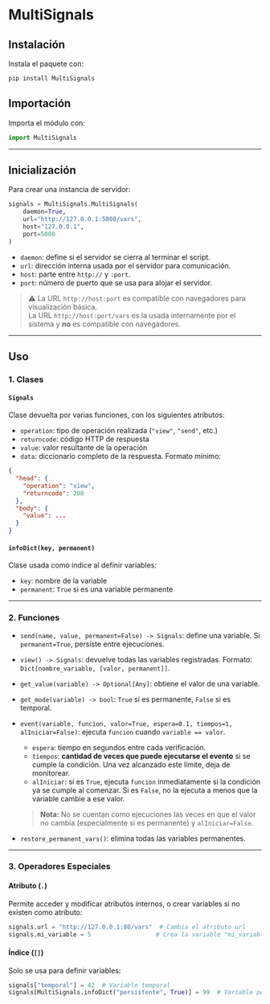 # MultiSignals

## Instalación

Instala el paquete con:

```bash
pip install MultiSignals
```

## Importación

Importa el módulo con:

```python
import MultiSignals
```

---

## Inicialización

Para crear una instancia de servidor:

```python
signals = MultiSignals.MultiSignals(
    daemon=True,
    url="http://127.0.0.1:5000/vars",
    host="127.0.0.1",
    port=5000
)
```

- `daemon`: define si el servidor se cierra al terminar el script.
- `url`: dirección interna usada por el servidor para comunicación.
- `host`: parte entre `http://` y `:port`.
- `port`: número de puerto que se usa para alojar el servidor.

> ⚠️ La URL `http://host:port` es compatible con navegadores para visualización básica.  
> La URL `http://host:port/vars` es la usada internamente por el sistema y **no** es compatible con navegadores.

---

## Uso

### 1. Clases

#### `Signals`
Clase devuelta por varias funciones, con los siguientes atributos:

- `operation`: tipo de operación realizada (`"view"`, `"send"`, etc.)
- `returncode`: código HTTP de respuesta
- `value`: valor resultante de la operación
- `data`: diccionario completo de la respuesta. Formato mínimo:

```json
{
  "head": {
    "operation": "view",
    "returncode": 200
  },
  "body": {
    "value": ...
  }
}
```

#### `infoDict(key, permanent)`
Clase usada como índice al definir variables:

- `key`: nombre de la variable
- `permanent`: `True` si es una variable permanente

---

### 2. Funciones

- `send(name, value, permanent=False) -> Signals`: define una variable. Si `permanent=True`, persiste entre ejecuciones.
- `view() -> Signals`: devuelve todas las variables registradas. Formato: `Dict[nombre_variable, [valor, permanent]]`.
- `get_value(variable) -> Optional[Any]`: obtiene el valor de una variable.
- `get_mode(variable) -> bool`: `True` si es permanente, `False` si es temporal.
- `event(variable, funcion, valor=True, espera=0.1, tiempos=1, alIniciar=False)`: ejecuta `funcion` cuando `variable == valor`.

  - `espera`: tiempo en segundos entre cada verificación.
  - `tiempos`: **cantidad de veces que puede ejecutarse el evento** si se cumple la condición. Una vez alcanzado este límite, deja de monitorear.
  - `alIniciar`: si es `True`, ejecuta `funcion` inmediatamente si la condición ya se cumple al comenzar. Si es `False`, no la ejecuta a menos que la variable cambie a ese valor.

  > **Nota:** No se cuentan como ejecuciones las veces en que el valor no cambia (especialmente si es permanente) y `alIniciar=False`.

- `restore_permanent_vars()`: elimina todas las variables permanentes.

---

### 3. Operadores Especiales

#### Atributo (`.`)

Permite acceder y modificar atributos internos, o crear variables si no existen como atributo:

```python
signals.url = "http://127.0.0.1:80/vars"  # Cambia el atributo url
signals.mi_variable = 5                  # Crea la variable "mi_variable"
```

#### Índice (`[]`)

Solo se usa para definir variables:

```python
signals["temporal"] = 42  # Variable temporal
signals[MultiSignals.infoDict("persistente", True)] = 99  # Variable permanente
```
